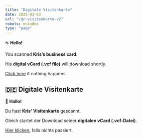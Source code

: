 ```yaml
---
title: "Digitale Visitenkarte"
date: 2025-03-03
url: "/qr-visitenkarte-v2"
robots: noindex
type: "page"
---
```


☕ **Hello!**

You scanned **Kris’s business card**.

His **digital vCard (.vcf file)** will download shortly.

[Click here](/kris.vcf) if nothing happens.


## 🇩🇪 Digitale Visitenkarte

🌭 **Hallo!**

Du hast **Kris' Visitenkarte** gescannt.

Gleich startet der Download seiner **digitalen vCard (.vcf-Datei)**.

[Hier klicken](/kris.vcf), falls nichts passiert.

